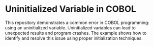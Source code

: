 # Uninitialized Variable in COBOL

This repository demonstrates a common error in COBOL programming: using an uninitialized variable.  Uninitialized variables can lead to unexpected results and program crashes. The example shows how to identify and resolve this issue using proper initialization techniques.